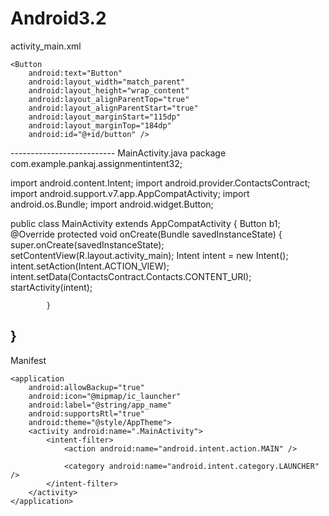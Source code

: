 # Android3.2
activity_main.xml
  <?xml version="1.0" encoding="utf-8"?>
<RelativeLayout xmlns:android="http://schemas.android.com/apk/res/android"
    xmlns:tools="http://schemas.android.com/tools"
    android:id="@+id/activity_main"
    android:layout_width="match_parent"
    android:layout_height="match_parent"
    android:paddingBottom="@dimen/activity_vertical_margin"
    android:paddingLeft="@dimen/activity_horizontal_margin"
    android:paddingRight="@dimen/activity_horizontal_margin"
    android:paddingTop="@dimen/activity_vertical_margin"
    tools:context="com.example.pankaj.assignmentintent32.MainActivity">

    <Button
        android:text="Button"
        android:layout_width="match_parent"
        android:layout_height="wrap_content"
        android:layout_alignParentTop="true"
        android:layout_alignParentStart="true"
        android:layout_marginStart="115dp"
        android:layout_marginTop="184dp"
        android:id="@+id/button" />
</RelativeLayout>
--------------------------
MainActivity.java
  package com.example.pankaj.assignmentintent32;

import android.content.Intent;
import android.provider.ContactsContract;
import android.support.v7.app.AppCompatActivity;
import android.os.Bundle;
import android.widget.Button;

public class MainActivity extends AppCompatActivity {
    Button b1;
    @Override
    protected void onCreate(Bundle savedInstanceState) {
        super.onCreate(savedInstanceState);
        setContentView(R.layout.activity_main);
        Intent intent = new Intent();
        intent.setAction(Intent.ACTION_VIEW);
        intent.setData(ContactsContract.Contacts.CONTENT_URI);
        startActivity(intent);

            }
}
--------------
Manifest
  <?xml version="1.0" encoding="utf-8"?>
<manifest xmlns:android="http://schemas.android.com/apk/res/android"
    package="com.example.pankaj.assignmentintent32">
    <uses-permission android:name="android.permission.READ_CONTACTS"/>

    <application
        android:allowBackup="true"
        android:icon="@mipmap/ic_launcher"
        android:label="@string/app_name"
        android:supportsRtl="true"
        android:theme="@style/AppTheme">
        <activity android:name=".MainActivity">
            <intent-filter>
                <action android:name="android.intent.action.MAIN" />

                <category android:name="android.intent.category.LAUNCHER" />
            </intent-filter>
        </activity>
    </application>

</manifest>
